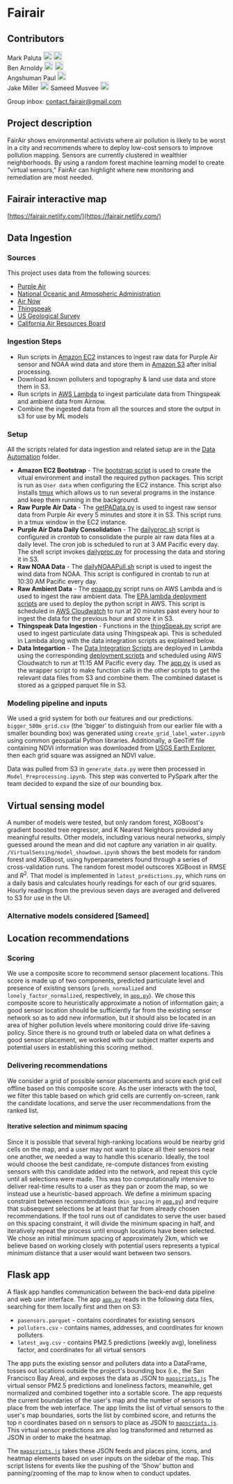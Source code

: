 # Fairair

## Contributors

Mark Paluta
[<img src="https://github.com/favicon.ico" width="20">](https://github.com/mpaluta)
[<img src="https://www.linkedin.com/favicon.ico" width="20">](https://www.linkedin.com/in/markpaluta/)  
Ben Arnoldy
[<img src="https://github.com/favicon.ico" width="20">](https://github.com/arnoldyb)
[<img src="https://www.linkedin.com/favicon.ico" width="20">](https://www.linkedin.com/in/benarnoldy/)    
Angshuman Paul
[<img src="https://www.linkedin.com/favicon.ico" width="20">](https://www.linkedin.com/in/angshumanpaul/)    
Jake Miller  [<img src="https://www.linkedin.com/favicon.ico" width="20">](https://www.linkedin.com/in/carrolljmiller/)
Sameed Musvee [<img src="https://www.linkedin.com/favicon.ico" width="20">](https://www.linkedin.com/in/sameedmusvee/) 

Group inbox:
[contact.fairair@gmail.com](mailto:contact.fairair@gmail.com)

## Project description

FairAir shows environmental activists where air pollution is likely to be worst in a city and recommends where to deploy low-cost sensors to improve pollution mapping. Sensors are currently clustered in wealthier neighborhoods. By using a random forest machine learning model to create "virtual sensors," FairAir can highlight where new monitoring and remediation are most needed.  

## Fairair interactive map

[https://fairair.netlify.com/](https://fairair.netlify.com/)

## Data Ingestion

### Sources
This project uses data from the following sources:
- [Purple Air](https://www2.purpleair.com)
- [National Oceanic and Atmospheric Administration](https://www.noaa.gov)
- [Air Now](https://docs.airnowapi.org)
- [Thingspeak](https://www.mathworks.com/help/thingspeak/index.html)
- [US Geological Survey](https://www.usgs.gov)
- [California Air Resources Board](https://www.arb.ca.gov)

### Ingestion Steps
- Run scripts in [Amazon EC2](https://aws.amazon.com/ec2/) instances to ingest raw data for Purple Air sensor and NOAA wind data and store them in [Amazon S3](https://aws.amazon.com/s3/) after initial processing.
- Download known polluters and topography & land use data and store them in S3.
- Run scripts in [AWS Lambda](https://aws.amazon.com/lambda/) to ingest particulate data from Thingspeak and ambient data from Airnow.
- Combine the ingested data from all the sources and store the output in s3 for use by ML models

### Setup
All the scripts related for data ingestion and related setup are in the [Data Automation](https://github.com/arnoldyb/air_pollution/tree/master/DataAutomation) folder.
- **Amazon EC2 Bootstrap** -
The [bootstrap script](https://github.com/arnoldyb/air_pollution/blob/master/DataAutomation/ec2-bootstrap.sh) is used to create the vitual environment and install the required python packages. This script is run as `User data` when configuring the EC2 instance. This script also installs [tmux](https://github.com/tmux/tmux/wiki) which allows us to run several programs in the instance and keep them running in the background.
- **Raw Purple Air Data** -
The [getPAData.py](https://github.com/arnoldyb/air_pollution/blob/master/DataAutomation/purpleairraw/getPAData.py) is used to ingest raw sensor data from Purple Air every 5 minutes and store it in S3. This script runs in a tmux window in the EC2 instance.
- **Purple Air Data Daily Consolidation** -
The [dailyproc.sh](https://github.com/arnoldyb/air_pollution/blob/master/DataAutomation/purpleairdaily/dailyproc.sh) script is configured in *crontab* to consolidate the purple air raw data files at a daily level. The cron job is scheduled to run at 3 AM Pacific every day. The shell script invokes [dailyproc.py](https://github.com/arnoldyb/air_pollution/blob/master/DataAutomation/purpleairdaily/dailyproc.py) for processing the data and storing it in S3.
- **Raw NOAA Data** -
The [dailyNOAAPull.sh](https://github.com/arnoldyb/air_pollution/blob/master/DataAutomation/noaa/dailyNOAAPull.sh) script is used to ingest the wind data from NOAA. This script is configured in crontab to run at 10:30 AM Pacific every day.
- **Raw Ambient Data** -
The [epaapp.py](https://github.com/arnoldyb/air_pollution/blob/master/DataAutomation/epa/src/epaapp.py) script runs on AWS Lambda and is used to ingest the raw ambient data. The [EPA lambda deployment scripts](https://github.com/arnoldyb/air_pollution/tree/master/DataAutomation/epa/lambda) are used to deploy the python script in AWS. This script is scheduled in [AWS Cloudwatch](https://aws.amazon.com/cloudwatch/) to run at 20 minutes past every hour to ingest the data for the previous hour and store it in S3.
- **Thingspeak Data Ingestion** -
Functions in the [thingSpeak.py](https://github.com/arnoldyb/air_pollution/blob/master/DataAutomation/all_sources/src/thingSpeak.py) script are used to ingest particulate data using Thingspeak api. This is scheduled in Lambda along with the data integration scripts as explained below.  
- **Data Integartion** -
The [Data Integration Scripts](https://github.com/arnoldyb/air_pollution/tree/master/DataAutomation/all_sources/src) are deployed in Lambda using the corresponding [deployment scripts](https://github.com/arnoldyb/air_pollution/tree/master/DataAutomation/all_sources/lambda) and scheduled using AWS Cloudwatch to run at 11:15 AM Pacific every day. The [app.py](https://github.com/arnoldyb/air_pollution/blob/master/DataAutomation/all_sources/src/app.py) is used as the wrapper script to make function calls in the other scripts to get the relevant data files from S3 and combine them. The combined dataset is stored as a gzipped parquet file in S3.

### Modeling pipeline and inputs

We used a grid system for both our features and our predictions. `bigger_500m_grid.csv` (the 'bigger' to distinguish from our earlier file with a smaller bounding box) was generated using `create_grid_label_water.ipynb` using common geospatial Python libraries. Additionally, a GeoTiff file containing NDVI information was downloaded from [USGS Earth Explorer](https://earthexplorer.usgs.gov/), then each grid square was assigned an NDVI value.

Data was pulled from S3 in `generate_data.py` were then processed in `Model_Preprocessing.ipynb`. This step was converted to PySpark after the team decided to expand the size of our bounding box.

## Virtual sensing model
A number of models were tested, but only random forest, XGBoost's gradient boosted tree regressor, and K Nearest Neighbors provided any meaningful results. Other models, including various neural networks, simply guessed around the mean and did not capture any variation in air quality. `/VirtualSensing/model_showdown.ipynb` shows the best models for random forest and XGBoost, using hyperparameters found through a series of cross-validation runs. The random forest model outscores XGBoost in RMSE and $R^2$. That model is implemented in `latest_predictions.py`, which runs on a daily basis and calculates hourly readings for each of our grid squares. Hourly readings from the previous seven days are averaged and delivered to S3 for use in the UI.

### Alternative models considered [Sameed]

## Location recommendations

### Scoring

We use a composite score to recommend sensor placement locations. This score is made up of two components, predicted particulate level and presence of existing sensors (`preds_normalized` and `lonely_factor_normalized`, respectively, in [`app.py`](https://github.com/arnoldyb/air_pollution/blob/master/website/maps/app.py)). We chose this composite score to heuristically approximate a notion of information gain; a good sensor location should be sufficiently far from the existing sensor network so as to add new information, but it should also be located in an area of higher pollution levels where monitoring could drive life-saving policy. Since there is no ground truth or labeled data on what defines a good sensor placement, we worked with our subject matter experts and potential users in establishing this scoring method.

### Delivering recommendations

We consider a grid of possible sensor placements and score each grid cell offline based on this composite score. As the user interacts with the tool, we filter this table based on which grid cells are currently on-screen, rank the candidate locations, and serve the user recommendations from the ranked list.

#### Iterative selection and minimum spacing

Since it is possible that several high-ranking locations would be nearby grid cells on the map, and a user may not want to place all their sensors near one another, we needed a way to handle this scenario. Ideally, the tool would choose the best candidate, re-compute distances from existing sensors with this candidate added into the network, and repeat this cycle until all selections were made. This was too computationally intensive to deliver real-time results to a user as they pan or zoom the map, so we instead use a heuristic-based approach. We define a minimum spacing constraint between recommendations (`min_spacing` in [`app.py`](https://github.com/arnoldyb/air_pollution/blob/master/website/maps/app.py)) and require that subsequent selections be at least that far from already chosen recommendations. If the tool runs out of candidates to serve the user based on this spacing constraint, it will divide the minimum spacing in half, and iteratively repeat the process until enough locations have been selected. We chose an initial minimum spacing of approximately 2km, which we believe based on working closely with potential users represents a typical minimum distance that a user would want between two sensors.

## Flask app

A flask app handles communication between the back-end data pipeline and web user interface. The app [`app.py`](https://github.com/arnoldyb/air_pollution/blob/master/website/maps/app.py) reads in the following data files, searching for them locally first and then on S3:
* `pasensors.parquet` -  contains coordinates for existing sensors
* `polluters.csv` - contains names, addresses, and coordinates for known polluters
* `latest_avg.csv` - contains PM2.5 predictions (weekly avg), loneliness factor, and coordinates for all virtual sensors  

The app puts the existing sensor and polluters data into a DataFrame, tosses out locations outside the project's bounding box (i.e., the San Francisco Bay Area), and exposes the data as JSON to [`mapscripts.js`](https://github.com/arnoldyb/air_pollution/blob/master/website/maps/static/mapscripts.js)
The virtual sensor PM2.5 predictions and loneliness factors, meanwhile, get normalized and combined together into a sortable score. The app requests the current boundaries of the user's map and the number of sensors to place from the web interface. The app limits the list of virtual sensors to the user's map boundaries, sorts the list by combined score, and returns the top n coordinates based on n sensors to place as JSON to [`mapscripts.js`](https://github.com/arnoldyb/air_pollution/blob/master/website/maps/static/mapscripts.js).
This virtual sensor predictions are also log transformed and returned as JSON in order to make the heatmap.  

The [`mapscripts.js`](https://github.com/arnoldyb/air_pollution/blob/master/website/maps/static/mapscripts.js) takes these JSON feeds and places pins, icons, and heatmap elements based on user inputs on the sidebar of the map. This script listens for events like the pushing of the 'Show' button and panning/zooming of the map to know when to conduct updates.

